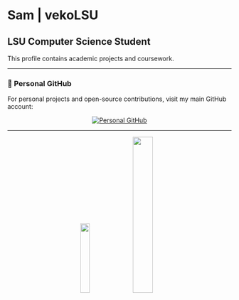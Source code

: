 # Sam | vekoLSU

## LSU Computer Science Student

This profile contains academic projects and coursework.

---

### 🔗 Personal GitHub

For personal projects and open-source contributions, visit my main GitHub account:

<div align="center">
  
[![Personal GitHub](https://img.shields.io/badge/GitHub-vekovius-181717?style=for-the-badge&logo=github&logoColor=white)](https://github.com/vekovius)
  
</div>

---

<div align="center">
  
<!-- LSU Colors -->
<img src="https://img.shields.io/badge/LSU-%23461D7C?style=for-the-badge" width="20%"> <img src="https://img.shields.io/badge/Tigers-%23FDD023?style=for-the-badge" width="30%">

</div>
